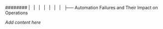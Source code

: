 ######## |   |   |   |   |   |   |   ├── Automation Failures and Their Impact on Operations

*Add content here*